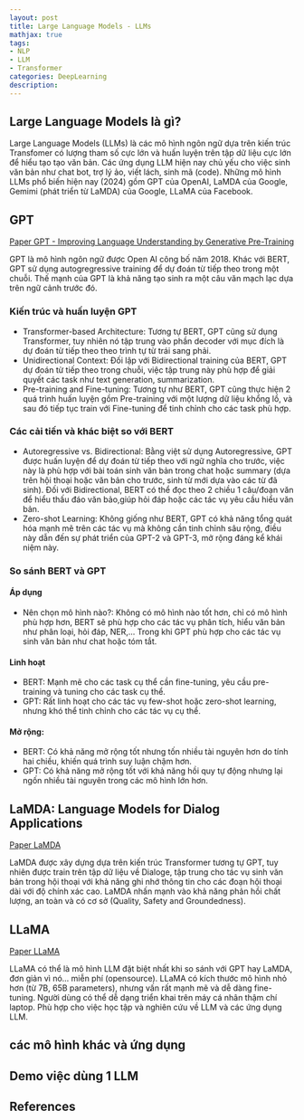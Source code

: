 ```yaml
---
layout: post
title: Large Language Models - LLMs
mathjax: true
tags:
- NLP
- LLM
- Transformer
categories: DeepLearning
description: 
---
```


## Large Language Models là gì?

Large Language Models (LLMs) là các mô hình ngôn ngữ dựa trên kiến trúc Transfomer có lượng tham số cực lớn và huấn luyện trên tập dữ liệu cực lớn để hiểu tạo tạo văn bản. Các ứng dụng LLM hiện nay chủ yếu cho việc sinh văn bản như chat bot, trợ lý ảo, viết lách, sinh mã (code). Những mô hình LLMs phổ biến hiện nay (2024) gồm GPT của OpenAI, LaMDA của Google, Gemimi (phát triển từ LaMDA) của Google, LLaMA của Facebook. 

## GPT

[Paper GPT - Improving Language Understanding by Generative Pre-Training](https://cdn.openai.com/research-covers/language-unsupervised/language_understanding_paper.pdf)

GPT là mô hình ngôn ngữ được Open AI công bố năm 2018. Khác với BERT, GPT sử dụng autogregressive training để dự đoán từ tiếp theo trong một chuỗi. Thế mạnh của GPT là khả năng tạo sinh ra một câu văn mạch lạc dựa trên ngữ cảnh trước đó.

### Kiến trúc và huấn luyện GPT
- Transformer-based Architecture: Tương tự BERT, GPT cũng sử dụng Transformer, tuy nhiên nó tập trung vào phần decoder với mục đích là dự đoán từ tiếp theo theo trình tự từ trái sang phải.
- Unidirectional Context: Đối lập với Bidirectional training của BERT, GPT dự đoán từ tiếp theo trong chuỗi, việc tập trung này phù hợp để giải quyết các task như text generation, summarization.
- Pre-training and Fine-tuning: Tương tự như BERT, GPT cũng thực hiện 2 quá trình huấn luyện gồm Pre-training với một lượng dữ liệu khổng lồ, và sau đó tiếp tục train với Fine-tuning để tinh chỉnh cho các task phù hợp.


### Các cải tiến và khác biệt so với BERT

- Autoregressive vs. Bidirectional: Bằng việt sử dụng Autoregressive, GPT được huấn luyện để dự đoán từ tiếp theo với ngữ nghĩa cho trước, việc này là phù hợp với bài toán sinh văn bản trong chat hoặc summary (dựa trên hội thoại hoặc văn bản cho trước, sinh từ mới dựa vào các từ đã sinh). Đối với Bidirectional, BERT có thể đọc theo 2 chiều 1 câu/đoạn văn để hiểu thấu đáo văn bảo,giúp hỏi đáp hoặc các tác vụ yêu cầu hiểu văn bản.
- Zero-shot Learning: Không giống như BERT, GPT có khả năng tổng quát hóa mạnh mẽ trên các tác vụ mà không cần tinh chỉnh sâu rộng, điều này dẫn đến sự phát triển của GPT-2 và GPT-3, mở rộng đáng kể khái niệm này.
<!-- 
### Các tiến bộ sau GPT

- GPT-2 và GPT-3: Mention the scaled-up versions, including their ability to handle a broader range of tasks with minimal fine-tuning, contributing to the rise of AI assistants and large-scale natural language understanding models.
- GPT in Industry: Briefly touch on how GPT models are integrated into real-world applications like chatbots, text summarization, and even creative tasks like poetry and music composition. -->

### So sánh BERT và GPT
#### Áp dụng
- Nên chọn mô hình nào?: Không có mô hình nào tốt hơn, chỉ có mô hình phù hợp hơn, BERT sẽ phù hợp cho các tác vụ phân tích, hiểu văn bản như phân loại, hỏi đáp, NER,... Trong khi GPT phù hợp cho các tác vụ sinh văn bản như chat hoặc tóm tắt.

#### Linh hoạt
- BERT: Mạnh mẽ cho các task cụ thể cần fine-tuning, yêu cầu pre-training và tuning cho các task cụ thể.
- GPT: Rất linh hoạt cho các tác vụ few-shot hoặc zero-shot learning, nhưng khó thể tinh chỉnh cho các tác vụ cụ thể.

#### Mở rộng:
- BERT: Có khả năng mở rộng tốt nhưng tốn nhiều tài nguyên hơn do tính hai chiều, khiến quá trình suy luận chậm hơn.
- GPT: Có khả năng mở rộng tốt với khả năng hồi quy tự động nhưng lại ngốn nhiều tài nguyên trong các mô hình lớn hơn.


## LaMDA: Language Models for Dialog Applications
[Paper LaMDA](https://arxiv.org/pdf/2201.08239)

LaMDA được xây dựng dựa trên kiến trúc Transformer tương tự GPT, tuy nhiên được train trên tập dữ liệu về Dialoge, tập trung cho tác vụ sinh văn bản trong hội thoại với khả năng ghi nhớ thông tin cho các đoạn hội thoại dài với độ chính xác cao. LaMDA nhấn mạnh vào khả năng phản hồi chất lượng, an toàn và có cơ sở (Quality, Safety and Groundedness).

## LLaMA

[Paper LLaMA](https://arxiv.org/pdf/2302.13971)

LLaMA có thể là mô hình LLM đặt biệt nhất khi so sánh với GPT hay LaMDA, đơn giản vì nó... miễn phí (opensource). LLaMA có kích thước mô hình nhỏ hơn (từ 7B, 65B parameters), nhưng vấn rất mạnh mẽ và dễ dàng fine-tuning. Người dùng có thể dễ dạng triển khai trên máy cá nhân thậm chí laptop. Phù hợp cho việc học tập và nghiên cứu về LLM và các ứng dụng LLM.

## các mô hình khác và ứng dụng 

## Demo việc dùng 1 LLM

## References 

